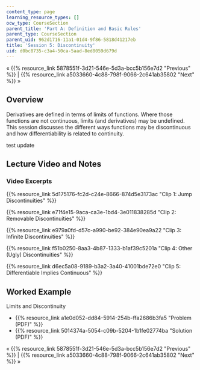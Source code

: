 ```yaml
---
content_type: page
learning_resource_types: []
ocw_type: CourseSection
parent_title: 'Part A: Definition and Basic Rules'
parent_type: CourseSection
parent_uid: 962d1716-11a1-01d4-9f86-5818d41217eb
title: 'Session 5: Discontinuity'
uid: d0bc8735-c3a4-50ca-5aad-8ed8059d679d
---
```

« {{% resource_link 5878551f-3d21-546e-5d3a-bcc5b156e7d2 "Previous" %}} | {{% resource_link a5033660-4c88-798f-9066-2c641ab35802 "Next" %}} »

## Overview

Derivatives are defined in terms of limits of functions. Where those functions are not continuous, limits (and derivatives) may be undefined. This session discusses the different ways functions may be discontinuous and how differentiability is related to continuity.

test update

## Lecture Video and Notes

### Video Excerpts

{{% resource_link 5d175176-fc2d-c24e-8666-874d5e3173ac "Clip 1: Jump Discontinuities" %}}

{{% resource_link e71f4e15-9aca-ca3e-1bd4-3e011838285d "Clip 2: Removable Discontinuities" %}}

{{% resource_link e979a0fd-d57c-a990-be92-384e90ea9a22 "Clip 3: Infinite Discontinuities" %}}

{{% resource_link f51b0250-8aa3-4b87-1333-b1af39c5201a "Clip 4: Other (Ugly) Discontinuities" %}}

{{% resource_link d6ec5a08-9189-b3a2-3a40-41001bde72e0 "Clip 5: Differentiable Implies Continuous" %}}

## Worked Example

Limits and Discontinuity

- {{% resource_link a1e0d052-dd84-5914-254b-ffa2686b3fa5 "Problem (PDF)" %}}
- {{% resource_link 5014374a-5054-c09b-5204-1b1fe02774ba "Solution (PDF)" %}}

« {{% resource_link 5878551f-3d21-546e-5d3a-bcc5b156e7d2 "Previous" %}} | {{% resource_link a5033660-4c88-798f-9066-2c641ab35802 "Next" %}} »